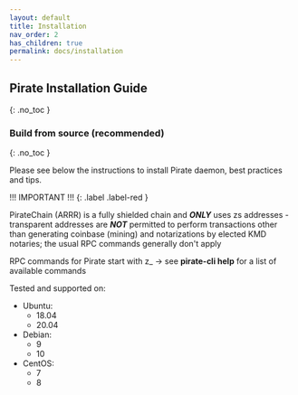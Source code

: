 ```yaml
---
layout: default
title: Installation
nav_order: 2
has_children: true
permalink: docs/installation
---
```


## Pirate Installation Guide
{: .no_toc }
### Build from source (recommended)
{: .no_toc }

Please see below the instructions to install Pirate daemon, best practices and tips.

!!! IMPORTANT !!!
{: .label .label-red }

PirateChain (ARRR) is a fully shielded chain and ***ONLY*** uses zs addresses - transparent addresses are ***NOT*** permitted to perform transactions other than generating coinbase (mining) and notarizations by elected KMD notaries; the usual RPC commands generally don't apply

RPC commands for Pirate start with z_ -> see **pirate-cli help** for a list of available commands

Tested and supported on:
* Ubuntu:
  * 18.04
  * 20.04
* Debian:
  * 9
  * 10
* CentOS:
  * 7
  * 8
